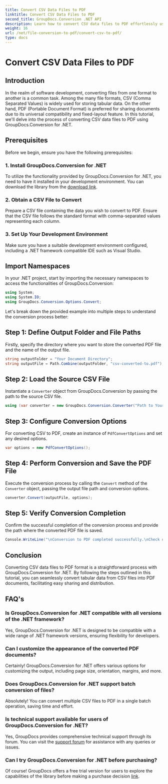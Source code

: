 ```yaml
---
title: Convert CSV Data Files to PDF
linktitle: Convert CSV Data Files to PDF
second_title: GroupDocs.Conversion .NET API
description: Learn how to convert CSV data files to PDF effortlessly using GroupDocs.Conversion for .NET. Follow our step-by-step guide.
weight: 16
url: /net/file-conversion-to-pdf/convert-csv-to-pdf/
type: docs
---
```

# Convert CSV Data Files to PDF

## Introduction
In the realm of software development, converting files from one format to another is a common task. Among the many file formats, CSV (Comma Separated Values) is widely used for storing tabular data. On the other hand, PDF (Portable Document Format) is preferred for sharing documents due to its universal compatibility and fixed-layout feature. In this tutorial, we'll delve into the process of converting CSV data files to PDF using GroupDocs.Conversion for .NET.
## Prerequisites
Before we begin, ensure you have the following prerequisites:
### 1. Install GroupDocs.Conversion for .NET
To utilize the functionality provided by GroupDocs.Conversion for .NET, you need to have it installed in your development environment. You can download the library from the [download link](https://releases.groupdocs.com/conversion/net/).
### 2. Obtain a CSV File to Convert
Prepare a CSV file containing the data you wish to convert to PDF. Ensure that the CSV file follows the standard format with comma-separated values representing each column.
### 3. Set Up Your Development Environment
Make sure you have a suitable development environment configured, including a .NET framework compatible IDE such as Visual Studio.

## Import Namespaces
In your .NET project, start by importing the necessary namespaces to access the functionalities of GroupDocs.Conversion:
```csharp
using System;
using System.IO;
using GroupDocs.Conversion.Options.Convert;
```

Let's break down the provided example into multiple steps to understand the conversion process better:
## Step 1: Define Output Folder and File Paths
Firstly, specify the directory where you want to store the converted PDF file and the name of the output file.
```csharp
string outputFolder = "Your Document Directory";
string outputFile = Path.Combine(outputFolder, "csv-converted-to.pdf");
```
## Step 2: Load the Source CSV File
Instantiate a `Converter` object from GroupDocs.Conversion by passing the path to the source CSV file.
```csharp
using (var converter = new GroupDocs.Conversion.Converter("Path to Your CSV File"))
```
## Step 3: Configure Conversion Options
For converting CSV to PDF, create an instance of `PdfConvertOptions` and set any desired options.
```csharp
var options = new PdfConvertOptions();
```
## Step 4: Perform Conversion and Save the PDF File
Execute the conversion process by calling the `Convert` method of the `Converter` object, passing the output file path and conversion options.
```csharp
converter.Convert(outputFile, options);
```
## Step 5: Verify Conversion Completion
Confirm the successful completion of the conversion process and provide the path where the converted PDF file is saved.
```csharp
Console.WriteLine("\nConversion to PDF completed successfully.\nCheck output in {0}", outputFolder);
```

## Conclusion
Converting CSV data files to PDF format is a straightforward process with GroupDocs.Conversion for .NET. By following the steps outlined in this tutorial, you can seamlessly convert tabular data from CSV files into PDF documents, facilitating easy sharing and distribution.
## FAQ's
### Is GroupDocs.Conversion for .NET compatible with all versions of the .NET framework?
Yes, GroupDocs.Conversion for .NET is designed to be compatible with a wide range of .NET framework versions, ensuring flexibility for developers.
### Can I customize the appearance of the converted PDF documents?
Certainly! GroupDocs.Conversion for .NET offers various options for customizing the output, including page size, orientation, margins, and more.
### Does GroupDocs.Conversion for .NET support batch conversion of files?
Absolutely! You can convert multiple CSV files to PDF in a single batch operation, saving time and effort.
### Is technical support available for users of GroupDocs.Conversion for .NET?
Yes, GroupDocs provides comprehensive technical support through its forum. You can visit the [support forum](https://forum.groupdocs.com/c/conversion/11) for assistance with any queries or issues.
### Can I try GroupDocs.Conversion for .NET before purchasing?
Of course! GroupDocs offers a free trial version for users to explore the capabilities of the library before making a purchase decision [link](https://releases.groupdocs.com/conversion/net/).
